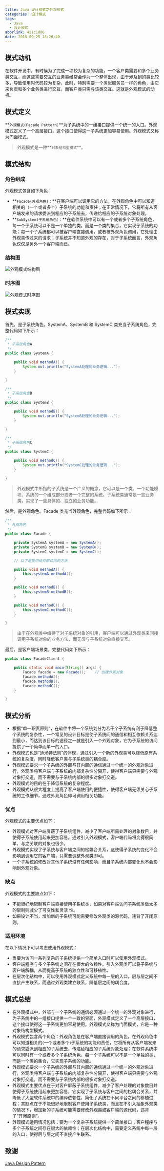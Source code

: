 ```yaml
---
title: Java 设计模式之外观模式
categories: 设计模式
tags:
  - Java
  - 设计模式
abbrlink: 421c1d86
date: 2018-09-25 18:26:40
---
```


## 模式动机 ##
在软件开发中，有时候为了完成一项较为复杂的功能，一个客户类需要和多个业务类交互，而这些需要交互的业务类经常会作为一个整体出现，由于涉及到的类比较多，导致使用时代码较为复杂，此时，特别需要一个类似服务员一样的角色，由它来负责和多个业务类进行交互，而客户类只需与该类交互。这就是外观模式的动机。

## 模式定义 ##
**`外观模式(Facade Pattern)`**为子系统中的一组接口提供一个统一的入口。外观模式定义了一个高层接口，这个接口使得这一子系统更加容易使用。外观模式又称为门面模式。

> 外观模式是一种**`对象结构型模式`**。

## 模式结构 ##
### 角色组成 ###
外观模式包含如下角色：
 - **`Facade(外观角色)：`**在客户端可以调用它的方法，在外观角色中可以知道相关的（一个或者多个）子系统的功能和责任；在正常情况下，它将所有从客户端发来的请求委派到相应的子系统去，传递给相应的子系统对象处理。
 - **`SubSystem(子系统角色)：`**在软件系统中可以有一个或者多个子系统角色，每一个子系统可以不是一个单独的类，而是一个类的集合，它实现子系统的功能；每一个子系统都可以被客户端直接调用，或者被外观角色调用，它处理由外观类传过来的请求；子系统并不知道外观的存在，对于子系统而言，外观角色仅仅是另外一个客户端而已。

### 结构图 ###
![外观模式结构图](https://lyl873825813.github.io/medias/design_pattern/facade_uml.jpg)

### 时序图 ###
![外观模式时序图](https://lyl873825813.github.io/medias/design_pattern/facade_seq.jpg)

## 模式实现 ##
首先，是子系统角色。SystemA、SystemB 和 SystemC 类充当子系统角色，完整代码如下所示：
```java
/**
 * 子系统角色A
 */
public class SystemA {

    public void methodA() {
        System.out.println("SystemA处理的业务逻辑...");
    }

}
```

```java
/**
 * 子系统角色B
 */
public class SystemB {

    public void methodB() {
        System.out.println("SystemB处理的业务逻辑...");
    }

}
```

```java
/**
 * 子系统角色C
 */
public class SystemC {

    public void methodC() {
        System.out.println("SystemC处理的业务逻辑...");
    }

}
```
> 外观模式中所指的子系统是一个广义的概念，它可以是一个类、一个功能模块、系统的一个组成部分或者一个完整的系统。子系统类通常是一些业务类，实现了一些具体的、独立的业务功能。

然后，是外观角色。Facade 类充当外观角色，完整代码如下所示：
```java
/**
 * 外观角色
 */
public class Facade {

    private SystemA systemA = new SystemA();
    private SystemB systemB = new SystemB();
    private SystemC systemC = new SystemC();

    // 以下是提供给外部访问的方法

    public void methodA() {
        this.systemA.methodA();
    }

    public void methodB() {
        this.systemB.methodB();
    }

    public void methodC() {
        this.systemC.methodC();
    }

}
```
> 由于在外观类中维持了对子系统对象的引用，客户端可以通过外观类来间接调用子系统对象的业务方法，而无须与子系统对象直接交互。

最后，是客户端场景类，完整代码如下所示：
```java
public class FacadeClient {

    public static void main(String[] args) {
        Facade facade = new Facade();    // 创建外观对象
        facade.methodA();
        facade.methodB();
        facade.methodC();
    }

}
```

## 模式分析 ##
 - 根据“单一职责原则”，在软件中将一个系统划分为若干个子系统有利于降低整个系统的复杂性，一个常见的设计目标是使子系统间的通信和相互依赖关系达到最小，而达到该目标的途径之一就是引入一个外观对象，它为子系统的访问提供了一个简单而单一的入口。
 - 外观模式也是“迪米特法则”的体现，通过引入一个新的外观类可以降低原有系统的复杂度，同时降低客户类与子系统类的耦合度。
 - 外观模式要求一个子系统的外部与其内部的通信通过一个统一的外观对象进行，外观类将客户端与子系统的内部复杂性分隔开，使得客户端只需要与外观对象打交道，而不需要与子系统内部的很多对象打交道。
 - 外观模式的目的在于降低系统的复杂程度。
 - 外观模式从很大程度上提高了客户端使用的便捷性，使得客户端无须关心子系统的工作细节，通过外观角色即可调用相关功能。

### 优点 ###
外观模式的主要优点如下：
 - 外观模式对客户端屏蔽了子系统组件，减少了客户端所需处理的对象数目，并使得子系统使用起来更加容易。通过引入外观模式，客户端代码将变得很简单，与之关联的对象也很少。
 - 外观模式实现了子系统与客户端之间的松耦合关系，这使得子系统的变化不会影响到调用它的客户端，只需要调整外观类即可。
 - 一个子系统的修改对其他子系统没有任何影响，而且子系统内部变化也不会影响到外观对象。

### 缺点 ###
外观模式的主要缺点如下：
 - 不能很好地限制客户端直接使用子系统类，如果对客户端访问子系统类做太多的限制则减少了可变性和灵活 性。
 - 如果设计不当，增加新的子系统可能需要修改外观类的源代码，违背了开闭原则。

### 适用环境 ###
在以下情况下可以考虑使用外观模式：
 - 当要为访问一系列复杂的子系统提供一个简单入口时可以使用外观模式。
 - 客户端程序与多个子系统之间存在很大的依赖性。引入外观类可以将子系统与客户端解耦，从而提高子系统的独立性和可移植性。
 - 在层次化结构中，可以使用外观模式定义系统中每一层的入口，层与层之间不直接产生联系，而通过外观类建立联系，降低层之间的耦合度。

## 模式总结 ##
 - 在外观模式中，外部与一个子系统的通信必须通过一个统一的外观对象进行，为子系统中的一组接口提供一个一致的界面，外观模式定义了一个高层接口，这个接口使得这一子系统更加容易使用。外观模式又称为门面模式，它是一种对象结构型模式。
 - 外观模式包含两个角色：外观角色是在客户端直接调用的角色，在外观角色中可以知道相关的(一个或者多个)子系统的功能和责任，它将所有从客户端发来的请求委派到相应的子系统去，传递给相应的子系统对象处理；在软件系统中可以同时有一个或者多个子系统角色，每一个子系统可以不是一个单独的类，而是一个类的集合，它实现子系统的功能。
 - 外观模式要求一个子系统的外部与其内部的通信通过一个统一的外观对象进行，外观类将客户端与子系统的内部复杂性分隔开，使得客户端只需要与外观对象打交道，而不需要与子系统内部的很多对象打交道。
 - 外观模式主要优点在于对客户屏蔽子系统组件，减少了客户处理的对象数目并使得子系统使用起来更加容易，它实现了子系统与客户之间的松耦合关系，并降低了大型软件系统中的编译依赖性，简化了系统在不同平台之间的移植过程；其缺点在于不能很好地限制客户使用子系统类，而且在不引入抽象外观类的情况下，增加新的子系统可能需要修改外观类或客户端的源代码，违背了“开闭原则”。
 - 外观模式适用情况包括：要为一个复杂子系统提供一个简单接口；客户程序与多个子系统之间存在很大的依赖性；在层次化结构中，需要定义系统中每一层的入口，使得层与层之间不直接产生联系。

## 致谢 ##
[Java Design Pattern](https://www.gitbook.com/book/quanke/design-pattern-java/)

